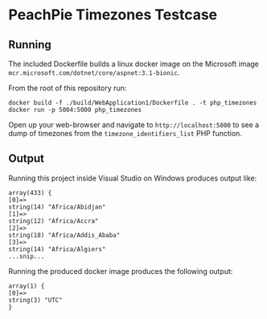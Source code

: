 # PeachPie Timezones Testcase

## Running

The included Dockerfile builds a linux docker image on the Microsoft image `mcr.microsoft.com/dotnet/core/aspnet:3.1-bionic`.

From the root of this repository run:

	docker build -f ./build/WebApplication1/Dockerfile . -t php_timezones
	docker run -p 5004:5000 php_timezones

Open up your web-browser and navigate to `http://localhost:5000` to see a dump of timezones from the `timezone_identifiers_list` PHP function. 

## Output

Running this project inside Visual Studio on Windows produces output like:

```
array(433) {
[0]=>
string(14) "Africa/Abidjan"
[1]=>
string(12) "Africa/Accra"
[2]=>
string(18) "Africa/Addis_Ababa"
[3]=>
string(14) "Africa/Algiers"
...snip...
```

Running the produced docker image produces the following output:

```
array(1) {
[0]=>
string(3) "UTC"
}
```